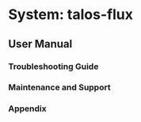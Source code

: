 <!-- markdownlint-disable MD033 -->
<!-- markdownlint-disable MD046 -->
<!-- markdownlint-disable MD013 -->

# System: talos-flux

## User Manual

<!-- This section provides detailed instructions on how to use the system, including how to perform specific tasks and how to navigate the system's user interface. -->

### Troubleshooting Guide

<!-- This section provides information on common problems that users may encounter when using the system, along with instructions on how to resolve these issues. -->

### Maintenance and Support

<!-- This section provides information on how to maintain and support the system, including how to perform regular backups, how to troubleshoot issues, and how to contact support if needed. -->

### Appendix

<!-- This section may include additional information, such as technical diagrams, code samples, or other supplementary material that may be useful to users or developers. -->

<!-- Overall, system documentation should provide a comprehensive and detailed reference guide for users, developers, and other stakeholders who need to understand and work with the system. -->
